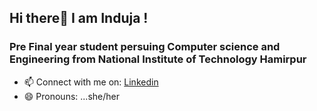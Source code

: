 ## Hi there👋 I am Induja !
### Pre Final year student persuing Computer science and Engineering from National Institute of Technology Hamirpur



- 📫 Connect with me on: [Linkedin](https://www.linkedin.com/in/induja-kala-0948671ab/)
- 😄 Pronouns: ...she/her

